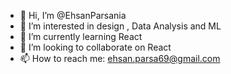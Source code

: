 - 👋 Hi, I’m @EhsanParsania
- 👀 I’m interested in design , Data Analysis and ML
- 🌱 I’m currently learning React
- 💞️ I’m looking to collaborate on React   
- 📫 How to reach me: ehsan.parsa69@gmail.com




<!---
EhsanParsania/EhsanParsania is a ✨ special ✨ repository because its `README.md` (this file) appears on your GitHub profile.
You can click the Preview link to take a look at your changes.
--->
